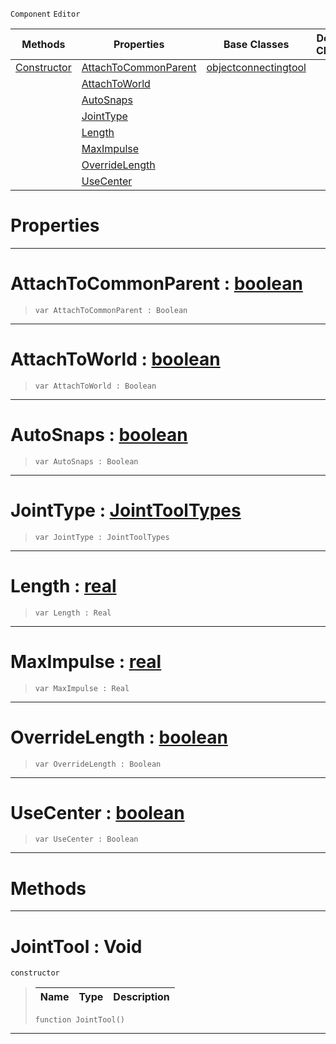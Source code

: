  `Component` `Editor`



|Methods|Properties|Base Classes|Derived Classes|
|---|---|---|---|
|[ Constructor](https://github.com/zeroengineteam/ZeroDocs/blob/master/code_reference/class_reference/jointtool.markdown#jointtool-void)|[ AttachToCommonParent](https://github.com/zeroengineteam/ZeroDocs/blob/master/code_reference/class_reference/jointtool.markdown#attachtocommonparent-zer)|[objectconnectingtool](https://github.com/zeroengineteam/ZeroDocs/blob/master/code_reference/class_reference/objectconnectingtool.markdown)| |
| |[ AttachToWorld](https://github.com/zeroengineteam/ZeroDocs/blob/master/code_reference/class_reference/jointtool.markdown#attachtoworld-zero-engin)| | |
| |[ AutoSnaps](https://github.com/zeroengineteam/ZeroDocs/blob/master/code_reference/class_reference/jointtool.markdown#autosnaps-zero-engine-do)| | |
| |[ JointType](https://github.com/zeroengineteam/ZeroDocs/blob/master/code_reference/class_reference/jointtool.markdown#jointtype-zero-engine-do)| | |
| |[ Length](https://github.com/zeroengineteam/ZeroDocs/blob/master/code_reference/class_reference/jointtool.markdown#length-zero-engine-docum)| | |
| |[ MaxImpulse](https://github.com/zeroengineteam/ZeroDocs/blob/master/code_reference/class_reference/jointtool.markdown#maximpulse-zero-engine-d)| | |
| |[ OverrideLength](https://github.com/zeroengineteam/ZeroDocs/blob/master/code_reference/class_reference/jointtool.markdown#overridelength-zero-engi)| | |
| |[ UseCenter](https://github.com/zeroengineteam/ZeroDocs/blob/master/code_reference/class_reference/jointtool.markdown#usecenter-zero-engine-do)| | |


 #  Properties


---  
 #  AttachToCommonParent : [boolean](https://github.com/zeroengineteam/ZeroDocs/blob/master/code_reference/nada_base_types/boolean.markdown)

> 
> ``` lang=cpp, name=Nada
> var AttachToCommonParent : Boolean


---  
 #  AttachToWorld : [boolean](https://github.com/zeroengineteam/ZeroDocs/blob/master/code_reference/nada_base_types/boolean.markdown)

> 
> ``` lang=cpp, name=Nada
> var AttachToWorld : Boolean


---  
 #  AutoSnaps : [boolean](https://github.com/zeroengineteam/ZeroDocs/blob/master/code_reference/nada_base_types/boolean.markdown)

> 
> ``` lang=cpp, name=Nada
> var AutoSnaps : Boolean


---  
 #  JointType : [JointToolTypes](https://github.com/zeroengineteam/ZeroDocs/blob/master/code_reference/enum_reference.markdown#jointtooltypes)

> 
> ``` lang=cpp, name=Nada
> var JointType : JointToolTypes


---  
 #  Length : [real](https://github.com/zeroengineteam/ZeroDocs/blob/master/code_reference/nada_base_types/real.markdown)

> 
> ``` lang=cpp, name=Nada
> var Length : Real


---  
 #  MaxImpulse : [real](https://github.com/zeroengineteam/ZeroDocs/blob/master/code_reference/nada_base_types/real.markdown)

> 
> ``` lang=cpp, name=Nada
> var MaxImpulse : Real


---  
 #  OverrideLength : [boolean](https://github.com/zeroengineteam/ZeroDocs/blob/master/code_reference/nada_base_types/boolean.markdown)

> 
> ``` lang=cpp, name=Nada
> var OverrideLength : Boolean


---  
 #  UseCenter : [boolean](https://github.com/zeroengineteam/ZeroDocs/blob/master/code_reference/nada_base_types/boolean.markdown)

> 
> ``` lang=cpp, name=Nada
> var UseCenter : Boolean


---  
 #  Methods


---  
 #  JointTool : Void

 `constructor`

> 
> |Name|Type|Description|
> |---|---|---|
> ``` lang=cpp, name=Nada
> function JointTool()
> ``` 


---  
 

 